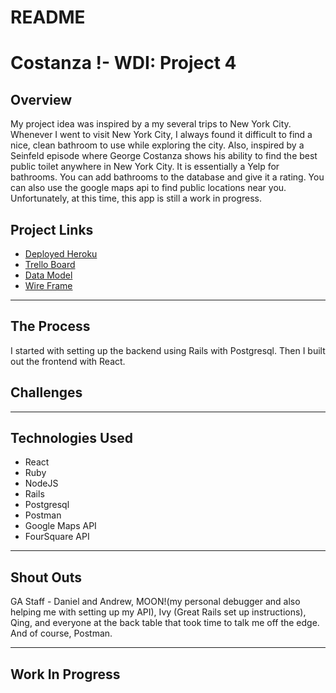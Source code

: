 # README

# Costanza !- WDI: Project 4

## Overview
My project idea was inspired by a my several trips to New York City. Whenever I went to visit New York City, I always found it difficult to find a nice, clean bathroom to use while exploring the city. Also, inspired by a Seinfeld episode where George Costanza shows his ability to find the best public toilet anywhere in New York City. It is essentially a Yelp for bathrooms. You can add bathrooms to the database and give it a rating. You can also use the google maps api to find public locations near you. Unfortunately, at this time, this app is still a work in progress. 

## Project Links
* [Deployed Heroku](https://costanza-go.herokuapp.com/)
* [Trello Board](https://trello.com/b/wjzu7zVT/costanza)
* [Data Model](https://www.lucidchart.com/invitations/accept/6c5cdbfb-5ab2-452e-aa3b-13fa223a9ae1)
* [Wire Frame](https://www.figma.com/file/PuxGPZzlaBwyiPNaKWbZIIAN/Untitled?node-id=0%3A1)


---
## The Process
I started with setting up the backend using Rails with Postgresql. Then I built out the frontend with React. 



## Challenges



---
## Technologies Used
* React
* Ruby
* NodeJS
* Rails
* Postgresql
* Postman
* Google Maps API
* FourSquare API

---
## Shout Outs
GA Staff - Daniel and Andrew, MOON!(my personal debugger and also helping me with setting up my API), Ivy (Great Rails set up instructions), Qing, and everyone at the back table that took time to talk me off the edge. And of course, Postman.

---
## Work In Progress

